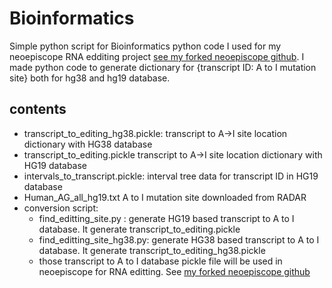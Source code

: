 # Bioinformatics
Simple python script for Bioinformatics python code I used for my neoepiscope RNA edditing project [see my forked neoepiscope github](https://github.com/ericjiyun03/neoepiscope). I made python code to generate dictionary for {transcript ID: A to I mutation site} both for hg38 and hg19 database.

## contents
- transcript_to_editing_hg38.pickle: transcript to A->I site location dictionary with HG38 database
- transcript_to_editing.pickle transcript to A->I site location dictionary with HG19 database
- intervals_to_transcript.pickle: interval tree data for transcript ID in HG19 database
- Human_AG_all_hg19.txt A to I mutation site downloaded from RADAR
- conversion script:
  - find_editting_site.py : generate HG19 based transcript to A to I database. It generate transcript_to_editing.pickle
  - find_editting_site_hg38.py: generate HG38 based transcript to A to I database. It generate transcript_to_editing_hg38.pickle
  - those transcript to A to I database pickle file will be used in neoepiscope for RNA editting. See [my forked neoepiscope github](https://github.com/ericjiyun03/neoepiscope)
